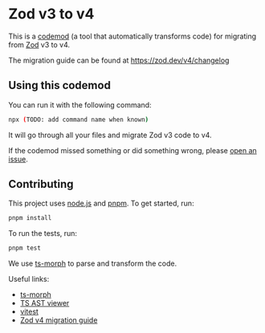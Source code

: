 # Zod v3 to v4

This is a [codemod](https://martinfowler.com/articles/codemods-api-refactoring.html) (a tool that automatically transforms code) for migrating from [Zod](https://zod.dev/) v3 to v4.

The migration guide can be found at <https://zod.dev/v4/changelog>

## Using this codemod

You can run it with the following command:

```bash
npx (TODO: add command name when known)
```

It will go through all your files and migrate Zod v3 code to v4.

If the codemod missed something or did something wrong, please [open an issue](https://github.com/nicoespeon/zod-v3-to-v4/issues).

## Contributing

This project uses [node.js](https://nodejs.org/en/) and [pnpm](https://pnpm.io/). To get started, run:

```bash
pnpm install
```

To run the tests, run:

```bash
pnpm test
```

We use [ts-morph](https://ts-morph.com) to parse and transform the code.

Useful links:

- [ts-morph](https://ts-morph.com)
- [TS AST viewer](https://ts-ast-viewer.com/)
- [vitest](https://vitest.dev)
- [Zod v4 migration guide](https://zod.dev/v4/changelog)

